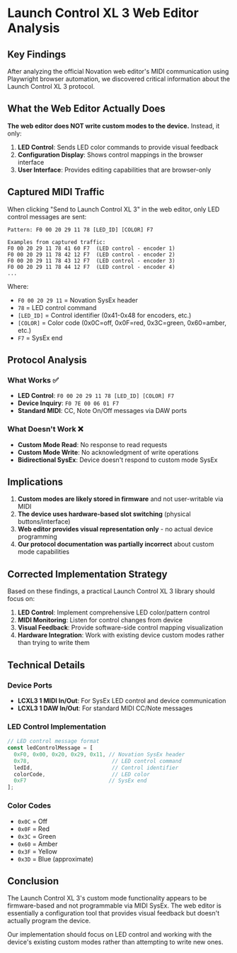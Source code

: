 # Launch Control XL 3 Web Editor Analysis

## Key Findings

After analyzing the official Novation web editor's MIDI communication using Playwright browser automation, we discovered critical information about the Launch Control XL 3 protocol.

## What the Web Editor Actually Does

**The web editor does NOT write custom modes to the device.** Instead, it only:

1. **LED Control**: Sends LED color commands to provide visual feedback
2. **Configuration Display**: Shows control mappings in the browser interface
3. **User Interface**: Provides editing capabilities that are browser-only

## Captured MIDI Traffic

When clicking "Send to Launch Control XL 3" in the web editor, only LED control messages are sent:

```
Pattern: F0 00 20 29 11 78 [LED_ID] [COLOR] F7

Examples from captured traffic:
F0 00 20 29 11 78 41 60 F7  (LED control - encoder 1)
F0 00 20 29 11 78 42 12 F7  (LED control - encoder 2)
F0 00 20 29 11 78 43 12 F7  (LED control - encoder 3)
F0 00 20 29 11 78 44 12 F7  (LED control - encoder 4)
...
```

Where:
- `F0 00 20 29 11` = Novation SysEx header
- `78` = LED control command
- `[LED_ID]` = Control identifier (0x41-0x48 for encoders, etc.)
- `[COLOR]` = Color code (0x0C=off, 0x0F=red, 0x3C=green, 0x60=amber, etc.)
- `F7` = SysEx end

## Protocol Analysis

### What Works ✅
- **LED Control**: `F0 00 20 29 11 78 [LED_ID] [COLOR] F7`
- **Device Inquiry**: `F0 7E 00 06 01 F7`
- **Standard MIDI**: CC, Note On/Off messages via DAW ports

### What Doesn't Work ❌
- **Custom Mode Read**: No response to read requests
- **Custom Mode Write**: No acknowledgment of write operations
- **Bidirectional SysEx**: Device doesn't respond to custom mode SysEx

## Implications

1. **Custom modes are likely stored in firmware** and not user-writable via MIDI
2. **The device uses hardware-based slot switching** (physical buttons/interface)
3. **Web editor provides visual representation only** - no actual device programming
4. **Our protocol documentation was partially incorrect** about custom mode capabilities

## Corrected Implementation Strategy

Based on these findings, a practical Launch Control XL 3 library should focus on:

1. **LED Control**: Implement comprehensive LED color/pattern control
2. **MIDI Monitoring**: Listen for control changes from device
3. **Visual Feedback**: Provide software-side control mapping visualization
4. **Hardware Integration**: Work with existing device custom modes rather than trying to write them

## Technical Details

### Device Ports
- **LCXL3 1 MIDI In/Out**: For SysEx LED control and device communication
- **LCXL3 1 DAW In/Out**: For standard MIDI CC/Note messages

### LED Control Implementation
```typescript
// LED control message format
const ledControlMessage = [
  0xF0, 0x00, 0x20, 0x29, 0x11, // Novation SysEx header
  0x78,                          // LED control command
  ledId,                         // Control identifier
  colorCode,                     // LED color
  0xF7                          // SysEx end
];
```

### Color Codes
- `0x0C` = Off
- `0x0F` = Red
- `0x3C` = Green
- `0x60` = Amber
- `0x3F` = Yellow
- `0x3D` = Blue (approximate)

## Conclusion

The Launch Control XL 3's custom mode functionality appears to be firmware-based and not programmable via MIDI SysEx. The web editor is essentially a configuration tool that provides visual feedback but doesn't actually program the device.

Our implementation should focus on LED control and working with the device's existing custom modes rather than attempting to write new ones.